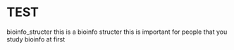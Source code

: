 # TEST
bioinfo_structer
this is a bioinfo structer
this is important for people that you study bioinfo at first

